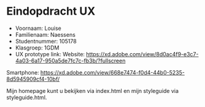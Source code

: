 # Eindopdracht UX

- Voornaam: Louise 
- Familienaam: Naessens
- Studentnummer: 105178
- Klasgroep: 1GDM
- UX prototype link:
 Website:
https://xd.adobe.com/view/8d0ac4f9-e3c7-4a03-6a17-950a5de7fc7c-fb3b/?fullscreen

Smartphone:
https://xd.adobe.com/view/668e7474-f0d4-44b0-5235-8d5945909cf4-10bf/

Mijn homepage kunt u bekijken via index.html en mijn styleguide via styleguide.html.
